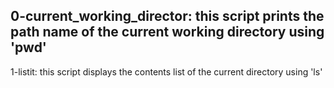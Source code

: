 0-current_working_director:
	this script prints the path name of the current working directory using 'pwd'
-
1-listit:
	this script displays the contents list of the current directory using 'ls'

